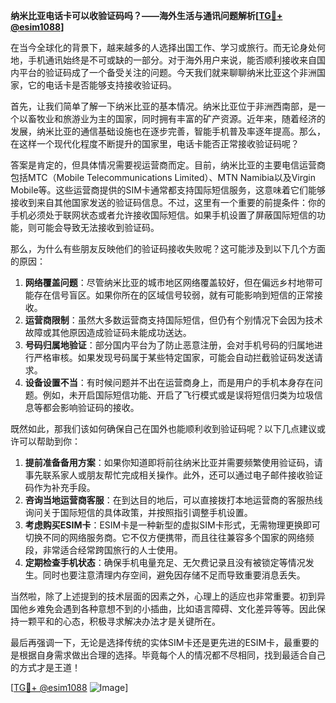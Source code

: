 **纳米比亚电话卡可以收验证码吗？——海外生活与通讯问题解析[[TG💪+ @esim1088](https://t.me/s/esim1088)]**

在当今全球化的背景下，越来越多的人选择出国工作、学习或旅行。而无论身处何地，手机通讯始终是不可或缺的一部分。对于海外用户来说，能否顺利接收来自国内平台的验证码成了一个备受关注的问题。今天我们就来聊聊纳米比亚这个非洲国家，它的电话卡是否能够支持接收验证码。

首先，让我们简单了解一下纳米比亚的基本情况。纳米比亚位于非洲西南部，是一个以畜牧业和旅游业为主的国家，同时拥有丰富的矿产资源。近年来，随着经济的发展，纳米比亚的通信基础设施也在逐步完善，智能手机普及率逐年提高。那么，在这样一个现代化程度不断提升的国家里，电话卡能否正常接收验证码呢？

答案是肯定的，但具体情况需要视运营商而定。目前，纳米比亚的主要电信运营商包括MTC（Mobile Telecommunications Limited）、MTN Namibia以及Virgin Mobile等。这些运营商提供的SIM卡通常都支持国际短信服务，这意味着它们能够接收到来自其他国家发送的验证码信息。不过，这里有一个重要的前提条件：你的手机必须处于联网状态或者允许接收国际短信。如果手机设置了屏蔽国际短信的功能，则可能会导致无法接收到验证码。

那么，为什么有些朋友反映他们的验证码接收失败呢？这可能涉及到以下几个方面的原因：

1. **网络覆盖问题**：尽管纳米比亚的城市地区网络覆盖较好，但在偏远乡村地带可能存在信号盲区。如果你所在的区域信号较弱，就有可能影响到短信的正常接收。
2. **运营商限制**：虽然大多数运营商支持国际短信，但仍有个别情况下会因为技术故障或其他原因造成验证码未能成功送达。
3. **号码归属地验证**：部分国内平台为了防止恶意注册，会对手机号码的归属地进行严格审核。如果发现号码属于某些特定国家，可能会自动拦截验证码发送请求。
4. **设备设置不当**：有时候问题并不出在运营商身上，而是用户的手机本身存在问题。例如，未开启国际短信功能、开启了飞行模式或是误将短信归类为垃圾信息等都会影响验证码的接收。

既然如此，那我们该如何确保自己在国外也能顺利收到验证码呢？以下几点建议或许可以帮助到你：

1. **提前准备备用方案**：如果你知道即将前往纳米比亚并需要频繁使用验证码，请事先联系家人或朋友帮忙完成相关操作。此外，还可以通过电子邮件接收验证码作为补充手段。
2. **咨询当地运营商客服**：在到达目的地后，可以直接拨打本地运营商的客服热线询问关于国际短信的具体政策，并按照指引调整手机设置。
3. **考虑购买ESIM卡**：ESIM卡是一种新型的虚拟SIM卡形式，无需物理更换即可切换不同的网络服务商。它不仅方便携带，而且往往兼容多个国家的网络频段，非常适合经常跨国旅行的人士使用。
4. **定期检查手机状态**：确保手机电量充足、无欠费记录且没有被锁定等情况发生。同时也要注意清理内存空间，避免因存储不足而导致重要消息丢失。

当然啦，除了上述提到的技术层面的因素之外，心理上的适应也非常重要。初到异国他乡难免会遇到各种意想不到的小插曲，比如语言障碍、文化差异等等。因此保持一颗平和的心态，积极寻求解决办法才是关键所在。

最后再强调一下，无论是选择传统的实体SIM卡还是更先进的ESIM卡，最重要的是根据自身需求做出合理的选择。毕竟每个人的情况都不尽相同，找到最适合自己的方式才是王道！

[[TG💪+ @esim1088](https://t.me/s/esim1088) ![Image](https://i.postimg.cc/4NQfJmqS/Snipaste-2025-05-13-00-14-12.png)]